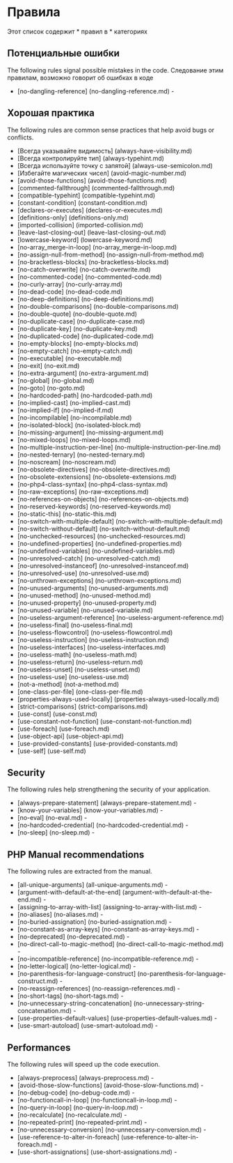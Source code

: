 <!-- generated on 26-01-2015 10:0:37-->
# Правила

Этот список содержит * правил в * категориях

## Потенциальные ошибки

The following rules signal possible mistakes in the code.
Следование этим правилам, возможно говорит об ошибках в коде

 * [no-dangling-reference] (no-dangling-reference.md) - 

## Хорошая практика

The following rules are common sense practices that help avoid bugs or conflicts.

 * [Всегда указывайте видимость] (always-have-visibility.md) 
 * [Всегда контролируйте тип] (always-typehint.md) 
 * [Всегда используйте точку с запятой] (always-use-semicolon.md) 
 * [Избегайте магических чисел] (avoid-magic-number.md) 
 * [avoid-those-functions] (avoid-those-functions.md) 
 * [commented-fallthrough] (commented-fallthrough.md) 
 * [compatible-typehint] (compatible-typehint.md) 
 * [constant-condition] (constant-condition.md) 
 * [declares-or-executes] (declares-or-executes.md) 
 * [definitions-only] (definitions-only.md) 
 * [imported-collision] (imported-collision.md) 
 * [leave-last-closing-out] (leave-last-closing-out.md) 
 * [lowercase-keyword] (lowercase-keyword.md) 
 * [no-array_merge-in-loop] (no-array_merge-in-loop.md) 
 * [no-assign-null-from-method] (no-assign-null-from-method.md) 
 * [no-bracketless-blocks] (no-bracketless-blocks.md) 
 * [no-catch-overwrite] (no-catch-overwrite.md) 
 * [no-commented-code] (no-commented-code.md) 
 * [no-curly-array] (no-curly-array.md) 
 * [no-dead-code] (no-dead-code.md) 
 * [no-deep-definitions] (no-deep-definitions.md) 
 * [no-double-comparisons] (no-double-comparisons.md) 
 * [no-double-quote] (no-double-quote.md) 
 * [no-duplicate-case] (no-duplicate-case.md) 
 * [no-duplicate-key] (no-duplicate-key.md) 
 * [no-duplicated-code] (no-duplicated-code.md) 
 * [no-empty-blocks] (no-empty-blocks.md) 
 * [no-empty-catch] (no-empty-catch.md) 
 * [no-executable] (no-executable.md) 
 * [no-exit] (no-exit.md) 
 * [no-extra-argument] (no-extra-argument.md) 
 * [no-global] (no-global.md) 
 * [no-goto] (no-goto.md) 
 * [no-hardcoded-path] (no-hardcoded-path.md) 
 * [no-implied-cast] (no-implied-cast.md) 
 * [no-implied-if] (no-implied-if.md) 
 * [no-incompilable] (no-incompilable.md) 
 * [no-isolated-block] (no-isolated-block.md) 
 * [no-missing-argument] (no-missing-argument.md) 
 * [no-mixed-loops] (no-mixed-loops.md) 
 * [no-multiple-instruction-per-line] (no-multiple-instruction-per-line.md)
 * [no-nested-ternary] (no-nested-ternary.md)
 * [no-noscream] (no-noscream.md)
 * [no-obsolete-directives] (no-obsolete-directives.md) 
 * [no-obsolete-extensions] (no-obsolete-extensions.md)
 * [no-php4-class-syntax] (no-php4-class-syntax.md)
 * [no-raw-exceptions] (no-raw-exceptions.md)
 * [no-references-on-objects] (no-references-on-objects.md)
 * [no-reserved-keywords] (no-reserved-keywords.md)
 * [no-static-this] (no-static-this.md)
 * [no-switch-with-multiple-default] (no-switch-with-multiple-default.md)
 * [no-switch-without-default] (no-switch-without-default.md)
 * [no-unchecked-resources] (no-unchecked-resources.md)
 * [no-undefined-properties] (no-undefined-properties.md)
 * [no-undefined-variables] (no-undefined-variables.md)
 * [no-unresolved-catch] (no-unresolved-catch.md) 
 * [no-unresolved-instanceof] (no-unresolved-instanceof.md)
 * [no-unresolved-use] (no-unresolved-use.md) 
 * [no-unthrown-exceptions] (no-unthrown-exceptions.md) 
 * [no-unused-arguments] (no-unused-arguments.md) 
 * [no-unused-method] (no-unused-method.md) 
 * [no-unused-property] (no-unused-property.md) 
 * [no-unused-variable] (no-unused-variable.md) 
 * [no-useless-argument-reference] (no-useless-argument-reference.md) 
 * [no-useless-final] (no-useless-final.md) 
 * [no-useless-flowcontrol] (no-useless-flowcontrol.md) 
 * [no-useless-instruction] (no-useless-instruction.md) 
 * [no-useless-interfaces] (no-useless-interfaces.md) 
 * [no-useless-math] (no-useless-math.md) 
 * [no-useless-return] (no-useless-return.md) 
 * [no-useless-unset] (no-useless-unset.md) 
 * [no-useless-use] (no-useless-use.md) 
 * [not-a-method] (not-a-method.md) 
 * [one-class-per-file] (one-class-per-file.md)
 * [properties-always-used-locally] (properties-always-used-locally.md)
 * [strict-comparisons] (strict-comparisons.md) 
 * [use-const] (use-const.md)
 * [use-constant-not-function] (use-constant-not-function.md)
 * [use-foreach] (use-foreach.md)
 * [use-object-api] (use-object-api.md)
 * [use-provided-constants] (use-provided-constants.md) 
 * [use-self] (use-self.md)

## Security

The following rules help strengthening the security of your application.

 * [always-prepare-statement] (always-prepare-statement.md) - 
 * [know-your-variables] (know-your-variables.md) - 
 * [no-eval] (no-eval.md) - 
 * [no-hardcoded-credential] (no-hardcoded-credential.md) - 
 * [no-sleep] (no-sleep.md) - 

## PHP Manual recommendations

The following rules are extracted from the manual.

 * [all-unique-arguments] (all-unique-arguments.md) - 
 * [argument-with-default-at-the-end] (argument-with-default-at-the-end.md) - 
 * [assigning-to-array-with-list] (assigning-to-array-with-list.md) - 
 * [no-aliases] (no-aliases.md) - 
 * [no-buried-assignation] (no-buried-assignation.md) - 
 * [no-constant-as-array-keys] (no-constant-as-array-keys.md) - 
 * [no-deprecated] (no-deprecated.md) - 
 * [no-direct-call-to-magic-method] (no-direct-call-to-magic-method.md) - 
 * [no-incompatible-reference] (no-incompatible-reference.md) - 
 * [no-letter-logical] (no-letter-logical.md) - 
 * [no-parenthesis-for-language-construct] (no-parenthesis-for-language-construct.md) - 
 * [no-reassign-references] (no-reassign-references.md) - 
 * [no-short-tags] (no-short-tags.md) - 
 * [no-unnecessary-string-concatenation] (no-unnecessary-string-concatenation.md) - 
 * [use-properties-default-values] (use-properties-default-values.md) - 
 * [use-smart-autoload] (use-smart-autoload.md) - 

## Performances

The following rules will speed up the code execution.

 * [always-preprocess] (always-preprocess.md) - 
 * [avoid-those-slow-functions] (avoid-those-slow-functions.md) - 
 * [no-debug-code] (no-debug-code.md) - 
 * [no-functioncall-in-loop] (no-functioncall-in-loop.md) - 
 * [no-query-in-loop] (no-query-in-loop.md) - 
 * [no-recalculate] (no-recalculate.md) - 
 * [no-repeated-print] (no-repeated-print.md) - 
 * [no-unnecessary-conversion] (no-unnecessary-conversion.md) - 
 * [use-reference-to-alter-in-foreach] (use-reference-to-alter-in-foreach.md) - 
 * [use-short-assignations] (use-short-assignations.md) - 
